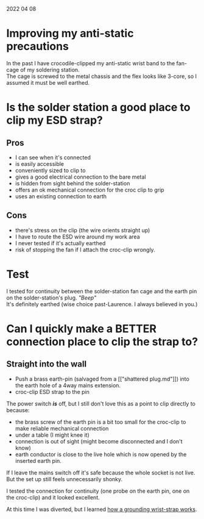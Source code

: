 2022 04 08

# Improving my anti-static precautions

In the past I have crocodile-clipped my anti-static wrist band to the fan-cage of my soldering station.  
The cage is screwed to the metal chassis and the flex looks like 3-core, so I assumed it must be well earthed.  

# Is the solder station a good place to clip my ESD strap?
## Pros
- I can see when it's connected
- is easily accessible
- conveniently sized to clip to
- gives a good electrical connection to the bare metal
- is hidden from sight behind the solder-station 
- offers an ok mechanical connection for the croc clip to grip
- uses an existing connection to earth

## Cons   
- there's stress on the clip (the wire orients straight up)
- I have to route the ESD wire around my work area
- I never tested if it's actually earthed
- risk of stopping the fan if I attach the croc-clip wrongly.

# Test  
I tested for continuity between the solder-station fan cage and the earth pin on the solder-station's plug.
*"Beep"*  
It's definitely earthed (wise choice past-Laurence. I always believed in you.)

# Can I quickly make a BETTER connection place to clip the strap to?
## Straight into the wall
- Push a brass earth-pin (salvaged from a [["shattered plug.md"]]) into the earth hole of a 4way mains extension.
- croc-clip ESD strap to the pin

The power switch ***is*** off, but I still don't love this as a point to clip directly to because:
- the brass screw of the earth pin is a bit too small for the croc-clip to make reliable mechanical connection 
- under a table (I might knee it)
- connection is out of sight (might become disconnected and I don't know)
- earth conductor is close to the live hole which is now opened by the inserted earth pin.

If I leave the mains switch off it's safe because the whole socket is not live.
But the set up still feels unnecessarily shonky.

I tested the connection for continuity (one probe on the earth pin, one on the croc-clip) and it looked excellent.

At this time I was diverted, but I learned [how a grounding wrist-strap works](Anti_Static_Wrist_Strap.md).

